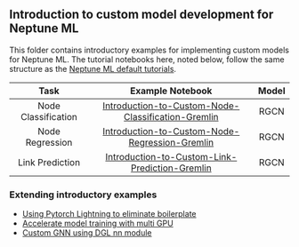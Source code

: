 ## Introduction to custom model development for Neptune ML

This folder contains introductory examples for implementing custom models for Neptune ML. The tutorial notebooks here, noted below, follow the same structure as the [Neptune ML default tutorials](https://github.com/aws/graph-notebook/tree/main/src/graph_notebook/notebooks/04-Machine-Learning).


|             Task            |       Example Notebook    | Model |
| :-----------------------------: | :---------------------: | :---------------------: |
| Node Classification| [Introduction-to-Custom-Node-Classification-Gremlin](01-Introduction-to-Custom-Node-Classification-Gremlin.ipynb) | RGCN |
| Node Regression    | [Introduction-to-Custom-Node-Regression-Gremlin](02-Introduction-to-Custom-Node-Regression-Gremlin.ipynb) | RGCN |
| Link Prediction   |  [Introduction-to-Custom-Link-Prediction-Gremlin](03-Introduction-to-Custom-Link-Prediction-Gremlin.ipynb)  | RGCN |


### Extending introductory examples

* [Using Pytorch Lightning to eliminate boilerplate](./movie-lens-rgcn-lightning)
* [Accelerate model training with multi GPU](./movie-lens-rgcn-multigpu)
* [Custom GNN using DGL nn module](./movie-lens-rgcn-nn-module)


